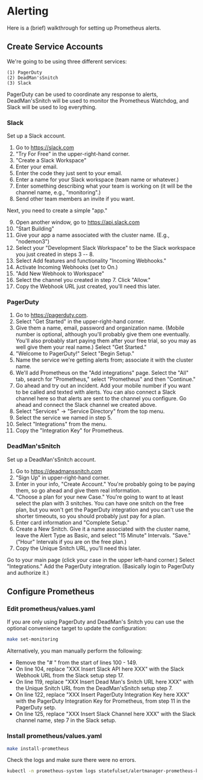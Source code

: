 # Alerting

Here is a (brief) walkthrough for setting up Prometheus alerts.

## Create Service Accounts

We're going to be using three different services:

    (1) PagerDuty
    (2) DeadMan'sSnitch
    (3) Slack

PagerDuty can be used to coordinate any response to alerts, DeadMan'sSnitch will be used to monitor the Prometheus Watchdog, and Slack will be used to log everything.

### Slack

Set up a Slack account.

1. Go to https://slack.com
2. "Try For Free" in the upper-right-hand corner.
3. "Create a Slack Workspace"
4. Enter your email.
5. Enter the code they just sent to your email.
6. Enter a name for your Slack workspace (team name or whatever.)
7. Enter something describing what your team is working on (it will be the channel name, e.g., "monitoring".)
8. Send other team members an invite if you want.

Next, you need to create a simple "app."

9. Open another window, go to https://api.slack.com
10. "Start Building"
11. Give your app a name associated with the cluster name. (E.g., "nodemon3")
12. Select your "Development Slack Workspace" to be the Slack workspace you just created in steps 3 -- 8.
13. Select Add features and functionality "Incoming Webhooks."
14. Activate Incoming Webhooks (set to On.)
15. "Add New Webhook to Workspace"
16. Select the channel you created in step 7. Click "Allow."
17. Copy the Webhook URL just created, you'll need this later.

### PagerDuty

1. Go to https://pagerduty.com.
2. Select "Get Started" in the upper-right-hand corner.
3. Give them a name, email, password and organization name. (Mobile number is optional, although you'll probably give them one eventually. You'll also probably start paying them after your free trial, so you may as well give them your real name.) Select "Get Started."
4. "Welcome to PagerDuty!" Select "Begin Setup."
5. Name the service we're getting alerts from; associate it with the cluster name.
6. We'll add Prometheus on the "Add integrations" page. Select the "All" tab, search for "Prometheus," select "Prometheus" and then "Continue."
7. Go ahead and try out an incident. Add your mobile number if you want to be called and texted with alerts. You can also connect a Slack channel here so that alerts are sent to the channel you configure. Go ahead and connect the Slack channel we created above.
8. Select "Services" -> "Service Directory" from the top menu.
9. Select the service we named in step 5.
10. Select "Integrations" from the menu.
11. Copy the "Integration Key" for Prometheus.

### DeadMan'sSnitch

Set up a DeadMan'sSnitch account.

1. Go to https://deadmanssnitch.com
2. "Sign Up" in upper-right-hand corner.
3. Enter in your info, "Create Account." You're probably going to be paying them, so go ahead and give them real information.
4. "Choose a plan for your new Case." You're going to want to at least select the plan with 3 snitches. You can have one snitch on the free plan, but you won't get the PagerDuty integration and you can't use the shorter timeouts, so you should probably just pay for a plan.
5. Enter card information and "Complete Setup."
6. Create a New Snitch. Give it a name associated with the cluster name, leave the Alert Type as Basic, and select "15 Minute" Intervals. "Save." ("Hour" Intervals if you are on the free plan.)
7. Copy the Unique Snitch URL, you'll need this later.

Go to your main page (click your case in the upper left-hand corner.) Select "Integrations." Add the PagerDuty integration. (Basically login to PagerDuty and authorize it.)

## Configure Prometheus

### Edit prometheus/values.yaml

If you are only using PagerDuty and DeadMan's Snitch you can use the optional convenience target to update the configuration:

```bash
make set-monitoring
```

Alternatively, you man manually perform the following:

- Remove the "# " from the start of lines 100 - 149.
- On line 104, replace "XXX Insert Slack API here XXX" with the Slack Webhook URL from the Slack setup step 17.
- On line 119, replace "XXX Insert Dead Man's Snitch URL here XXX" with the Unique Snitch URL from the DeadMan'sSnitch setup step 7.
- On line 122, replace "XXX Insert PagerDuty Integration Key here XXX" with the PagerDuty Integration Key for Prometheus, from step 11 in the PagerDuty setp.
- On line 125, replace "XXX Insert Slack Channel here XXX" with the Slack channel name, step 7 in the Slack setup.

### Install prometheus/values.yaml

```bash
make install-prometheus
```

Check the logs and make sure there were no errors.

```bash
kubectl -n prometheus-system logs statefulset/alertmanager-prometheus-kube-prometheus-alertmanager
```
